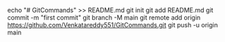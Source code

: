 echo "# GitCommands" >> README.md
git init
git add README.md
git commit -m "first commit"
git branch -M main
git remote add origin https://github.com/Venkatareddy551/GitCommands.git
git push -u origin main